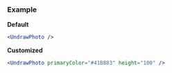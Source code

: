 ### Example

**Default**
```jsx
<UndrawPhoto />
```

**Customized**
```jsx
<UndrawPhoto primaryColor="#41B883" height="100" />
```
